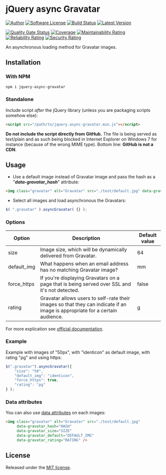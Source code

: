 # jQuery async Gravatar

[![Author][ico-twitter]][link-twitter]
[![Software License][ico-license]](LICENSE.txt)
[![Build Status][ico-ghactions]][link-ghactions]
[![Latest Version][ico-version]][link-npm]

[![Quality Gate Status][ico-sonarcloud-gate]][link-sonarcloud-gate]
[![Coverage][ico-sonarcloud-coverage]][link-sonarcloud-coverage]
[![Maintainability Rating][ico-sonarcloud-maintainability]][link-sonarcloud-maintainability]
[![Reliability Rating][ico-sonarcloud-reliability]][link-sonarcloud-reliability]
[![Security Rating][ico-sonarcloud-security]][link-sonarcloud-security]

An asynchronous loading method for Gravatar images.

## Installation

### With NPM

~~~bash
npm i jquery-async-gravatar
~~~

### Standalone

Include script *after* the jQuery library (unless you are packaging scripts somehow else):

~~~html
<script src="/path/to/jquery.async-gravatar.min.js"></script>
~~~

**Do not include the script directly from GitHub.** The file is being served as text/plain and as such being blocked
in Internet Explorer on Windows 7 for instance (because of the wrong MIME type). Bottom line: **GitHub is not a CDN**.

## Usage

* Use a default image instead of Gravatar image and pass the hash as a "***data-gravatar_hash***" attribute:

~~~html
<img class="gravatar" alt="Gravatar" src="./test/default.jpg" data-gravatar_hash="THE_USER_GRAVATAR_HASH_HERE" />
~~~

* Select all images and load asynchronous the Gravatars:

~~~javascript
$( ".gravatar" ).asyncGravatar( {} );
~~~

### Options

| Option        | Description   | Default value |
| ------------- | ------------- | ------------- |
| size | Image size, which will be dynamically delivered from Gravatar. | 64 |
| default_img | What happens when an email address has no matching Gravatar image? | mm |
| force_https | If you're displaying Gravatars on a page that is being served over SSL and it's not detected. | false |
| rating  | Gravatar allows users to self-rate their images so that they can indicate if an image is appropriate for a certain audience. | g |

For more explication see [official documentation](https://gravatar.com/site/implement/images/).

### Example

Example with images of "50px", with "identicon" as default image, with rating "pg" and using https:

~~~javascript
$(".gravatar").asyncGravatar({
    "size": "50",
    "default_img": "identicon",
    "force_https": true,
    "rating": "pg"
} );
~~~

### Data attributes

You can also use [data attributes](https://developer.mozilla.org/en-US/docs/Web/Guide/HTML/Using_data_attributes) on each images:

~~~html
<img class="gravatar" alt="Gravatar" src="./test/default.jpg"
     data-gravatar_hash="HASH"
     data-gravatar_size="SIZE"
     data-gravatar_default="DEFAULT_IMG"
     data-gravatar_rating="RATING" />
~~~

## License

Released under the [MIT license](http://www.opensource.org/licenses/MIT).

[ico-twitter]: https://img.shields.io/static/v1?label=Author&message=llaumgui&color=000&logo=x&style=flat-square
[link-twitter]: https://twitter.com/llaumgui
[ico-ghactions]: https://img.shields.io/github/actions/workflow/status/llaumgui/jquery-async-gravatar/devops.yml?style=flat-square&logo=github&label=DevOps
[link-ghactions]: https://github.com/llaumgui/jquery-async-gravatar/actions/workflows/devops.yml
[ico-version]: https://img.shields.io/npm/v/jquery-async-gravatar?include_prereleases&label=Package%20version&style=flat-square&logo=npm
[link-npm]: https://www.npmjs.com/package/jquery-async-gravatar
[ico-license]: https://img.shields.io/github/license/llaumgui/jquery-async-gravatar?style=flat-square
[ico-sonarcloud-gate]: https://sonarcloud.io/api/project_badges/measure?branch=main&project=llaumgui_jquery-async-gravatar&metric=alert_status
[link-sonarcloud-gate]: https://sonarcloud.io/dashboard?id=llaumgui_jquery-async-gravatar&branch=main
[ico-sonarcloud-coverage]: https://sonarcloud.io/api/project_badges/measure?project=llaumgui_jquery-async-gravatar&metric=coverage
[link-sonarcloud-coverage]: https://sonarcloud.io/dashboard?id=llaumgui_jquery-async-gravatar
[ico-sonarcloud-maintainability]: https://sonarcloud.io/api/project_badges/measure?project=llaumgui_jquery-async-gravatar&metric=sqale_rating
[link-sonarcloud-maintainability]: https://sonarcloud.io/dashboard?id=llaumgui_jquery-async-gravatar
[ico-sonarcloud-reliability]: https://sonarcloud.io/api/project_badges/measure?project=llaumgui_jquery-async-gravatar&metric=reliability_rating
[link-sonarcloud-reliability]: https://sonarcloud.io/dashboard?id=llaumgui_jquery-async-gravatar
[ico-sonarcloud-security]: https://sonarcloud.io/api/project_badges/measure?project=llaumgui_jquery-async-gravatar&metric=security_rating
[link-sonarcloud-security]: https://sonarcloud.io/dashboard?id=llaumgui_jquery-async-gravatar
